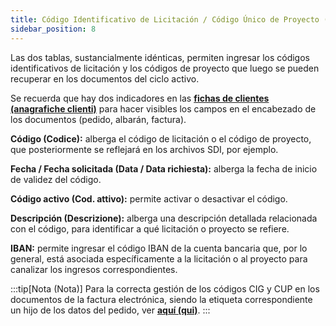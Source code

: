 ```yaml
---
title: Código Identificativo de Licitación / Código Único de Proyecto (Codice Identificativo di Gara / Codice Unico Progetto)
sidebar_position: 8
---
```


Las dos tablas, sustancialmente idénticas, permiten ingresar los códigos identificativos de licitación y los códigos de proyecto que luego se pueden recuperar en los documentos del ciclo activo.

Se recuerda que hay dos indicadores en las [**fichas de clientes (anagrafiche clienti)**](/docs/erp-home/registers/contacts/create-new-contact/accounting-data/customer-vendors-data/fiscal-information) para hacer visibles los campos en el encabezado de los documentos (pedido, albarán, factura).

**Código (Codice):** alberga el código de licitación o el código de proyecto, que posteriormente se reflejará en los archivos SDI, por ejemplo.

**Fecha / Fecha solicitada (Data / Data richiesta):** alberga la fecha de inicio de validez del código.

**Código activo (Cod. attivo):** permite activar o desactivar el código.

**Descripción (Descrizione):** alberga una descripción detallada relacionada con el código, para identificar a qué licitación o proyecto se refiere.

**IBAN:** permite ingresar el código IBAN de la cuenta bancaria que, por lo general, está asociada específicamente a la licitación o al proyecto para canalizar los ingresos correspondientes.

:::tip[Nota (Nota)]
Para la correcta gestión de los códigos CIG y CUP en los documentos de la factura electrónica, siendo la etiqueta correspondiente un hijo de los datos del pedido, ver [**aquí (qui)**](/docs/finance-area/e-invoice/configuration_einvoice#codici-cig-e-cup-tag-2126-codicecup-e-2127-codicecig).
:::